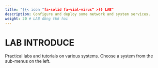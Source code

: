 ```yaml
---
title: "{{< icon "fa-solid fa-vial-virus" >}} LAB"
description: Configure and deploy some network and system services.
weight: 20 # LAB đứng thứ hai
---
```

# LAB INTRODUCE
Practical labs and tutorials on various systems. Choose a system from the sub-menus on the left.
